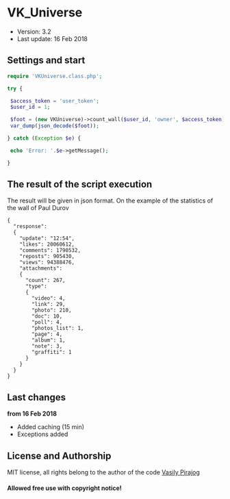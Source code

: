 # VK_Universe 
* Version: 3.2
* Last update: 16 Feb 2018
## Settings and start
``` php
require 'VKUniverse.class.php';

try {

 $access_token = 'user_token'; 
 $user_id = 1; 

 $foot = (new VKUniverse)->count_wall($user_id, 'owner', $access_token); // all || owner [ posts ]
 var_dump(json_decode($foot));

} catch (Exception $e) {

 echo 'Error: '.$e->getMessage();

}
```
## The result of the script execution

The result will be given in json format. On the example of the statistics of the wall of Paul Durov
``` 
{
  "response": 
  {
    "update": "12:54",
    "likes": 20060612,
    "comments": 1790532,
    "reposts": 905430,
    "views": 94388476,
    "attachments": 
    {
      "count": 267,
      "type": 
      {
        "video": 4,
        "link": 29,
        "photo": 210,
        "doc": 10,
        "poll": 4,
        "photos_list": 1,
        "page": 4,
        "album": 1,
        "note": 3,
        "graffiti": 1
      }
    }
  }
}

```
## Last changes 
<b> from 16 Feb 2018</b>
* Added caching (15 min)
* Exceptions added

## License and Authorship

MIT license, all rights belong to the author of the code <a target="_blank" href="https://vk.com/wnull">Vasily Pirajog</a>

<h4>Allowed free use with copyright notice!</h4>
